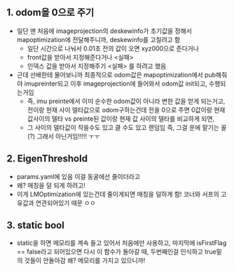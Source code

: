 ## 1. odom을 0으로 주기
- 일단 맨 처음에 imageprojection의 deskewinfo가 초기값을 정해서 mapoptimization에 전달해주니까, deskewinfo를 고칠려고 함
  - 일단 시간으로 나눠서 0.01초 전의 값이 오면 xyz000으로 준다거나
  - front값을 받아서 지정해준다거나 <실패>
  - 인덱스 값을 받아서 지정해주기 <실패> 를 하려고 했음
- 근데 선배한테 물어보니까 최종적으로 odom값은 mapoptimization에서 pub해줘야 imupreinter되고 이후 imageprojection에 들어와서 odom값 init되고, 수행되는거임
  - 즉, imu preinte에서 이미 순수한 odom값이 아니라 변한 값을 얻게 되는거고, 전이랑 현재 사이 델타값으로 odom구하는건데 전을 0으로 주면 0값이랑 현재 값사이의 델타 vs preinte된 값이랑 현재 값 사이의 델타를 비교하게 되면,
  - 그 사이의 델타값이 작을수도 있고 클 수도 있고 랜덤임 즉, 그걸 운에 맡기는 꼴(?) 그래서 아닌거임!!!!! ㅜㅜ

## 2. EigenThreshold
- params.yaml에 있음 이걸 동굴에선 줄이더라고
- 왜? 매칭을 덜 되게 하려고!
- 이게 LMOptimization에 있는건데 줄이게되면 매칭을 덜하게 함! 코너와 서프의 고유값과 연관되어있기 때문 ㅇㅇ

## 3. static bool 
- static을 하면 메모리를 계속 들고 있어서 처음에만 사용하고, 마지막에 isFirstFlag == false라고 되어있으면 다시 이 함수가 돌아갈 때, 두번째인걸 인식하고 true밑의 것들이 안돌아감 왜? 메모리를 가지고 있으니까! 
